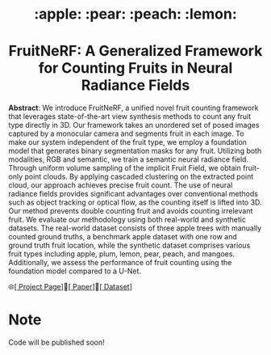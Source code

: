 <h1 style="text-align: center;">:apple: :pear: :peach: :lemon:</h1>
<h1 style="text-align: center;">FruitNeRF:  A Generalized Framework for Counting Fruits in Neural Radiance Fields </h1>

**Abstract**:
We introduce FruitNeRF, a unified novel fruit counting framework that leverages state-of-the-art view synthesis methods
to count any fruit type directly in 3D. Our framework takes an unordered set of posed images captured by a monocular
camera and segments fruit in each image. To make our system independent of the fruit type, we employ a foundation model
that generates binary segmentation masks for any fruit. Utilizing both modalities, RGB and semantic, we train a semantic
neural radiance field. Through uniform volume sampling of the implicit Fruit Field, we obtain fruit-only point clouds.
By applying cascaded clustering on the extracted point cloud, our approach achieves precise fruit count. The use of
neural radiance fields provides significant advantages over conventional methods such as object tracking or optical
flow, as the counting itself is lifted into 3D. Our method prevents double counting fruit and avoids counting irrelevant
fruit. We evaluate our methodology using both real-world and synthetic datasets. The real-world dataset consists of
three apple trees with manually counted ground truths, a benchmark apple dataset with one row and ground truth fruit
location, while the synthetic dataset comprises various fruit types including apple, plum, lemon, pear, peach, and
mangoes. Additionally, we assess the performance of fruit counting using the foundation model compared to a U-Net.

:globe_with_meridians:[[ Project Page]](https://meyerls.github.io/fruit_nerf/):page_facing_up:[[ Paper]](https://meyerls.github.io/fruit_nerf/):file_folder:[[ Dataset]](https://meyerls.github.io/fruit_nerf/)


# Note
 
Code will be published soon!